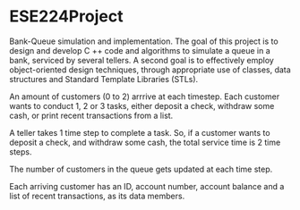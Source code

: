 # ESE224Project
Bank-Queue simulation and implementation.
The goal of this project is to design and develop C ++ code and algorithms to simulate a queue in
a bank, serviced by several tellers. A second goal is to effectively employ object-oriented design
techniques, through appropriate use of classes, data structures and Standard Template Libraries
(STLs). 

An amount of customers (0 to 2) arrrive at each timestep.
Each customer wants to conduct 1, 2 or 3 tasks, either deposit a check, withdraw some cash, or print recent transactions from a list.


A teller takes 1 time step to complete a task. So, if a customer wants to deposit a check,
and withdraw some cash, the total service time is 2 time steps.


The number of customers in the queue gets updated at each time step.


Each arriving customer has an ID, account number, account balance and a list of recent
transactions, as its data members.
